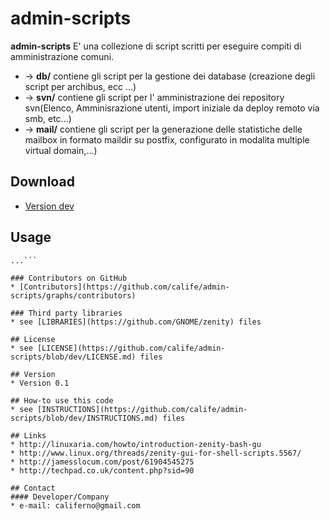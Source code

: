 admin-scripts
======
**admin-scripts** E' una collezione di script scritti per eseguire compiti di amministrazione comuni.

* \-> **db/** contiene gli script per la gestione dei database (creazione degli script per archibus, ecc ...)
* \-> **svn/** contiene gli script per l' amministrazione dei repository svn(Elenco, Amminisrazione utenti, import iniziale da
  deploy remoto via smb, etc...)
* \-> **mail/** contiene gli script per la generazione delle statistiche delle mailbox in formato maildir su postfix, configurato in
  modalita multiple virtual domain,...)

## Download
* [Version dev](https://codeload.github.com/calife/admin-scripts/zip/dev/admin-scripts-dev.zip)

## Usage
```$ git clone git@github.com:calife/admin-scripts.git
...```

### Contributors on GitHub
* [Contributors](https://github.com/calife/admin-scripts/graphs/contributors)

### Third party libraries
* see [LIBRARIES](https://github.com/GNOME/zenity) files

## License 
* see [LICENSE](https://github.com/calife/admin-scripts/blob/dev/LICENSE.md) files

## Version 
* Version 0.1

## How-to use this code
* see [INSTRUCTIONS](https://github.com/calife/admin-scripts/blob/dev/INSTRUCTIONS.md) files

## Links
* http://linuxaria.com/howto/introduction-zenity-bash-gu
* http://www.linux.org/threads/zenity-gui-for-shell-scripts.5567/
* http://jamesslocum.com/post/61904545275
* http://techpad.co.uk/content.php?sid=90

## Contact
#### Developer/Company
* e-mail: califerno@gmail.com

